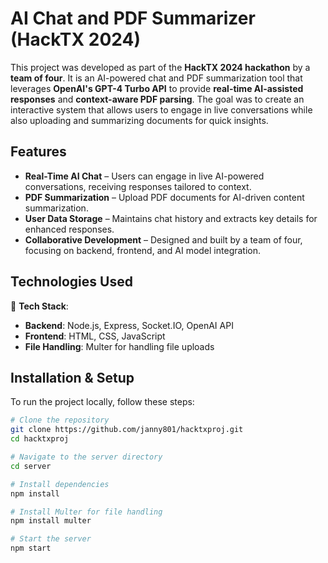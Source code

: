 # AI Chat and PDF Summarizer (HackTX 2024)

This project was developed as part of the **HackTX 2024 hackathon** by a **team of four**. It is an AI-powered chat and PDF summarization tool that leverages **OpenAI's GPT-4 Turbo API** to provide **real-time AI-assisted responses** and **context-aware PDF parsing**. The goal was to create an interactive system that allows users to engage in live conversations while also uploading and summarizing documents for quick insights.

##  Features
- **Real-Time AI Chat** – Users can engage in live AI-powered conversations, receiving responses tailored to context.
- **PDF Summarization** – Upload PDF documents for AI-driven content summarization.
- **User Data Storage** – Maintains chat history and extracts key details for enhanced responses.
- **Collaborative Development** – Designed and built by a team of four, focusing on backend, frontend, and AI model integration.


## Technologies Used
🔧 **Tech Stack**:
- **Backend**: Node.js, Express, Socket.IO, OpenAI API
- **Frontend**: HTML, CSS, JavaScript
- **File Handling**: Multer for handling file uploads

## Installation & Setup

To run the project locally, follow these steps:

```bash
# Clone the repository
git clone https://github.com/janny801/hacktxproj.git
cd hacktxproj

# Navigate to the server directory
cd server

# Install dependencies
npm install

# Install Multer for file handling
npm install multer

# Start the server
npm start
